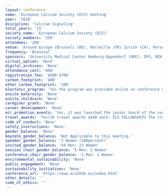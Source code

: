 ```yaml
---
layout: conference 
name: 'European Calcium Society (ECS) meeting'
year: '2018'
discipline: 'Calcium Signaling'
total_years: '15'
society_name: 'European Calcium Society (ECS)'
society_members: '250'
attendees: '200'
venue: 'Around Europe (Brussels (BE), Marseille (FR) Zurich (CH), Perugia (IT), Munster (DE), Paris (FR), Cambridge (UK), Strasbourg (FR), Leuven (BE), Warsaw (PO), Toulouse (FR), Aix-en-Provence (FR), Valladolid (ES), Hamburg (DE)'
frequency: 'Biennial'
sponsors: 'University Medical Center Hamburg-Eppendorf (UKE), DFG, NIH, CoolLed, biomol, Cell Calcium, Contact'
virtual_option: 'None'
digital_archives: 'None'
attendance_cost: '600'
registration_fee: '$500-$700'
carbon_footprint: '400'
other_carbon_footprint: '100'
electonic_program: 'Yes the program was provided online on conference website.'
onsite_maternity: 'None'
onsite_childcare: 'None'
caregiver_grant: 'None'
career_development: 'None'
ecr_promotion_events: 'Yes, it was launched the junior board of the society (only for ECRs)'
travel_awards: 'Yes(10 travel awards $440 each: ECS FELLOWSHIPS The travel fellowships aim to help scientists attending the ECS Meeting by covering partially or fully their travel expenses. There are two types of fellowships: Junior travel fellowships The ECS will allocate 10 grants of maximally 400 Euros to young researchers to facilitate their attendance. The selection will be based on abstract quality. The following conditions apply:     Applicant (student or postdoc) must be below 36 years old.     Applicant should be member of the ECS (ECS dues for 2018 fully paid).     Applicant should have registered and paid the registration fee before applying.     Applicant should indicate at abstract submission that he/she applies for an ECS fellowship. Travel fellowships for established scientists from emerging countries The ECS will allocate 3 grants of maximally 600 Euros to researchers from emerging countries to facilitate their attendance. The selection will be based on abstract quality and motivation letter. The following conditions apply:     Applicant should be member of the ECS (ECS dues for 2018 fully paid).     Applicant should have registered, submitted an abstract and paid the registration fee before applying.     Applicant should send a letter to Jan Parys (jan.parys@kuleuven.be) motivating his/her request for an ECS fellowship.)'
code_of_conduct: 'None'
safety_instructions: 'None'
gender_balance: 'None'
keynote_gender_balance: 'Not Applicable to this meeting.'
speaker_gender_balance: '2 Women (100percent)'
invited_gender_balance: '44 Men: 23 Women'
session_chair_gender_balance: '5 Men: 2 Women'
conference_chair_gender_balance: '1 Man: 1 Woman'
environmental_sustainability: 'None'
public_engagement: 'None'
sustainability_initiatives: 'None'
conference_url: 'https://www.ecs2018.eu/index.html'
other_details: ''
code_of_ethics: ''
---
```

